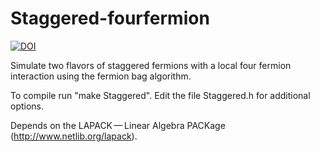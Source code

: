# Staggered-fourfermion
[![DOI](https://zenodo.org/badge/101925567.svg)](https://zenodo.org/badge/latestdoi/101925567)

Simulate two flavors of staggered fermions with a local four fermion interaction using the fermion bag algorithm.

To compile run "make Staggered". Edit the file Staggered.h for additional options.

Depends on the LAPACK — Linear Algebra PACKage (http://www.netlib.org/lapack).


